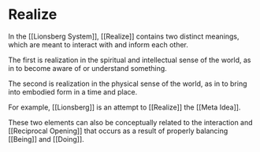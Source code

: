 # Realize

In the [[Lionsberg System]], [[Realize]] contains two distinct meanings, which are meant to interact with and inform each other. 

The first is realization in the spiritual and intellectual sense of the world, as in to become aware of or understand something. 

The second is realization in the physical sense of the world, as in to bring into embodied form in a time and place. 

For example, [[Lionsberg]] is an attempt to [[Realize]] the [[Meta Idea]]. 

These two elements can also be conceptually related to the interaction and [[Reciprocal Opening]] that occurs as a result of properly balancing [[Being]] and [[Doing]]. 